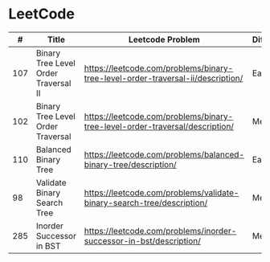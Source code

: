 LeetCode
==========

|#| Title | Leetcode Problem | Difficulty |
|---| -------- | ------------------------------| ------ |
| 107 | Binary Tree Level Order Traversal II | https://leetcode.com/problems/binary-tree-level-order-traversal-ii/description/ | Easy | 
| 102 | Binary Tree Level Order Traversal | https://leetcode.com/problems/binary-tree-level-order-traversal/description/ | Medium |
| 110 | Balanced Binary Tree | https://leetcode.com/problems/balanced-binary-tree/description/ | Easy |
| 98 | Validate Binary Search Tree | https://leetcode.com/problems/validate-binary-search-tree/description/ | Medium |
| 285 | Inorder Successor in BST | https://leetcode.com/problems/inorder-successor-in-bst/description/ | Medium |
